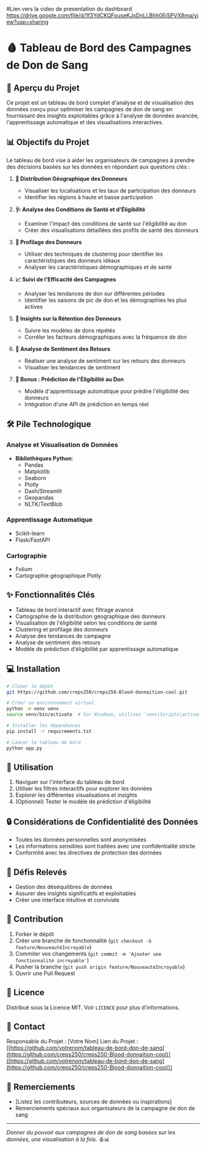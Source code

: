 #Lien vers la video de presentation du dashboard
https://drive.google.com/file/d/1f3YdCKQFouseKJxDnLLBhh0EjSPVX8ma/view?usp=sharing

# 🩸 Tableau de Bord des Campagnes de Don de Sang

## 🎯 Aperçu du Projet

Ce projet est un tableau de bord complet d'analyse et de visualisation des données conçu pour optimiser les campagnes de don de sang en fournissant des insights exploitables grâce à l'analyse de données avancée, l'apprentissage automatique et des visualisations interactives.

## 📊 Objectifs du Projet

Le tableau de bord vise à aider les organisateurs de campagnes à prendre des décisions basées sur les données en répondant aux questions clés :

1. **📍 Distribution Géographique des Donneurs**
   - Visualiser les localisations et les taux de participation des donneurs
   - Identifier les régions à haute et basse participation

2. **🩺 Analyse des Conditions de Santé et d'Éligibilité**
   - Examiner l'impact des conditions de santé sur l'éligibilité au don
   - Créer des visualisations détaillées des profils de santé des donneurs

3. **👥 Profilage des Donneurs**
   - Utiliser des techniques de clustering pour identifier les caractéristiques des donneurs idéaux
   - Analyser les caractéristiques démographiques et de santé

4. **📈 Suivi de l'Efficacité des Campagnes**
   - Analyser les tendances de don sur différentes périodes
   - Identifier les saisons de pic de don et les démographies les plus actives

5. **🔁 Insights sur la Rétention des Donneurs**
   - Suivre les modèles de dons répétés
   - Corréler les facteurs démographiques avec la fréquence de don

6. **💬 Analyse de Sentiment des Retours**
   - Réaliser une analyse de sentiment sur les retours des donneurs
   - Visualiser les tendances de sentiment

7. **🤖 Bonus : Prédiction de l'Éligibilité au Don**
   - Modèle d'apprentissage automatique pour prédire l'éligibilité des donneurs
   - Intégration d'une API de prédiction en temps réel

## 🛠️ Pile Technologique

### Analyse et Visualisation de Données
- **Bibliothèques Python**:
  - Pandas
  - Matplotlib
  - Seaborn
  - Plotly
  - Dash/Streamlit
  - Geopandas
  - NLTK/TextBlob

### Apprentissage Automatique
- Scikit-learn
- Flask/FastAPI

### Cartographie
- Folium
- Cartographie géographique Plotly

## ✨ Fonctionnalités Clés

- Tableau de bord interactif avec filtrage avancé
- Cartographie de la distribution géographique des donneurs
- Visualisation de l'éligibilité selon les conditions de santé
- Clustering et profilage des donneurs
- Analyse des tendances de campagne
- Analyse de sentiment des retours
- Modèle de prédiction d'éligibilité par apprentissage automatique

## 💻 Installation

```bash
# Cloner le dépôt
git https://github.com/creps250/creps250-Blood-donnaition-cool.git

# Créer un environnement virtuel
python -m venv venv
source venv/bin/activate  # Sur Windows, utilisez `venv\Scripts\activate`

# Installer les dépendances
pip install -r requirements.txt

# Lancer le tableau de bord
python app.py
```

## 🚀 Utilisation

1. Naviguer sur l'interface du tableau de bord
2. Utiliser les filtres interactifs pour explorer les données
3. Explorer les différentes visualisations et insights
4. (Optionnel) Tester le modèle de prédiction d'éligibilité

## 🔒 Considérations de Confidentialité des Données

- Toutes les données personnelles sont anonymisées
- Les informations sensibles sont traitées avec une confidentialité stricte
- Conformité avec les directives de protection des données

## 🧩 Défis Relevés

- Gestion des déséquilibres de données
- Assurer des insights significatifs et exploitables
- Créer une interface intuitive et conviviale

## 🤝 Contribution

1. Forker le dépôt
2. Créer une branche de fonctionnalité (`git checkout -b feature/NouveautéIncroyable`)
3. Commiter vos changements (`git commit -m 'Ajouter une fonctionnalité incroyable'`)
4. Pusher la branche (`git push origin feature/NouveautéIncroyable`)
5. Ouvrir une Pull Request

## 📜 Licence

Distribué sous la Licence MIT. Voir `LICENCE` pour plus d'informations.

## 📧 Contact

Responsable du Projet : [Votre Nom]
Lien du Projet : [[https://github.com/votrenom/tableau-de-bord-don-de-sang](https://github.com/creps250/creps250-Blood-donnaition-cool)]([https://github.com/votrenom/tableau-de-bord-don-de-sang](https://github.com/creps250/creps250-Blood-donnaition-cool/))

## 🙏 Remerciements

- [Listez les contributeurs, sources de données ou inspirations]
- Remerciements spéciaux aux organisateurs de la campagne de don de sang

---

*Donner du pouvoir aux campagnes de don de sang basées sur les données, une visualisation à la fois.* 🩸📊
